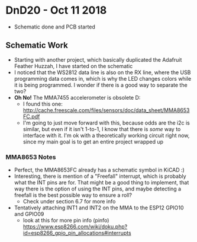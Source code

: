 # DnD20 - Oct 11 2018

* Schematic done and PCB started

## Schematic Work

* Starting with another project, which basically duplicated the Adafruit Feather Huzzah, I have started on the schematic
* I noticed that the WS2812 data line is also on the RX line, where the USB programming data comes in, which is why the LED changes colors while it is being programmed. I wonder if there is a good way to separate the two?
* **Oh No!** The MMA7455 accelerometer is obsolete D:
    * I found this one: http://cache.freescale.com/files/sensors/doc/data_sheet/MMA8653FC.pdf
    * I'm going to just move forward with this, because odds are the i2c is similar, but even if it isn't 1-to-1, I know that there is *some* way to interface with it. I'm ok with a theoretically working circuit right now, since my main goal is to get an entire project wrapped up

### MMA8653 Notes
* Perfect, the MMA8653FC already has a schematic symbol in KiCAD :)
* Interesting, there is mention of a "Freefall" interrupt, which is probably what the INT pins are for. That might be a good thing to implement, that way there is the option of using the INT pins, and maybe detecting a freefall is the best possible way to ensure a roll?
    * Check under section 6.7 for more info
* Tentatively attaching INT1 and INT2 on the MMA to the ESP12 GPIO10 and GPIO09
    * look at this for more pin info (pinfo) https://www.esp8266.com/wiki/doku.php?id=esp8266_gpio_pin_allocations#interrupts
